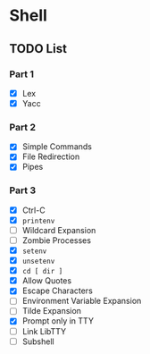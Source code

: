 # Shell

## TODO List

### Part 1
 - [x] Lex
 - [x] Yacc

### Part 2
 - [x] Simple Commands
 - [x] File Redirection
 - [x] Pipes

### Part 3
 - [x] Ctrl-C
 - [x] `printenv`
 - [ ] Wildcard Expansion
 - [ ] Zombie Processes
 - [x] `setenv`
 - [x] `unsetenv`
 - [x] `cd [ dir ]`
 - [x] Allow Quotes
 - [x] Escape Characters
 - [ ] Environment Variable Expansion
 - [ ] Tilde Expansion
 - [x] Prompt only in TTY
 - [ ] Link LibTTY
 - [ ] Subshell
